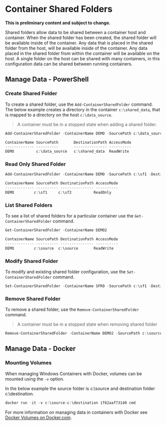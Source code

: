 # Container Shared Folders

**This is preliminary content and subject to change.** 

Shared folders allow data to be shared between a container host and container. When the shared folder has been created, the shared folder will be available inside of the container. Any data that is placed in the shared folder from the host, will be available inside of the container. Any data placed in the shared folder from within the container will be available on the host. A single folder on the host can be shared with many containers, in this configuration data can be shared between running containers.

## Manage Data - PowerShell

### Create Shared Folder

To create a shared folder, use the `Add-ContainerSharedFolder` command. The below example creates a directory in the container `c:\shared_data`, that is mapped to a directory on the host `c:\data_source`.

> A container must be in a stopped state when adding a shared folder.

```powershell
Add-ContainerSharedFolder -ContainerName DEMO -SourcePath c:\data_source -DestinationPath c:\shared_data

ContainerName SourcePath 	   DestinationPath AccessMode
------------- ---------- 	   --------------- ----------
DEMO          c:\data_source   c:\shared_data  ReadWrite
```

### Read Only Shared Folder

```powershell
Add-ContainerSharedFolder -ContainerName DEMO -SourcePath c:\sf1 -DestinationPath c:\sf2 -AccessMode ReadOnly

ContainerName SourcePath DestinationPath AccessMode
------------- ---------- --------------- ----------
DEMO         c:\sf1     c:\sf2          ReadOnly
```

### List Shared Folders

To see a list of shared folders for a particular container use the `Get-ContainerSharedFolder` command.

```powershell
Get-ContainerSharedFolder -ContainerName DEMO2

ContainerName SourcePath DestinationPath AccessMode
------------- ---------- --------------- ----------
DEMO         c:\source  c:\source       ReadWrite
```

### Modify Shared Folder

To modify and existing shared folder configuration, use the `Set-ContainerSharedFolder` command.

```powershell
Set-ContainerSharedFolder -ContainerName SFRO -SourcePath c:\sf1 -DestinationPath c:\sf1
```

### Remove Shared Folder

To remove a shared folder, use the `Remove-ContainerSharedFolder` command.

> A container must be in a stopped state when removing shared folder

```powershell
Remove-ContainerSharedFolder -ContainerName DEMO2 -SourcePath c:\source -DestinationPath c:\source
```
## Manage Data - Docker

### Mounting Volumes

When managing Windows Containers with Docker, volumes can be mounted using the `-v` option.

In the below example the source folder is c:\source and destination folder c:\destination.

```powershell
docker run -it -v c:\source:c:\destination 1f62aaf73140 cmd
```

For more information on managing data in containers with Docker see [Docker Volumes on Docker.com](https://docs.docker.com/userguide/dockervolumes/).

